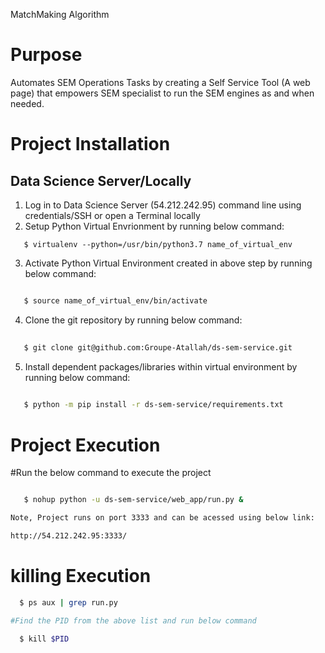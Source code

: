 MatchMaking Algorithm




# Purpose

Automates SEM Operations Tasks by creating a Self Service Tool (A web page) that empowers SEM specialist to run the SEM engines as and when needed.



# Project Installation

## Data Science Server/Locally

1. Log in to Data Science Server (54.212.242.95) command line using credentials/SSH or open a Terminal locally
2. Setup Python Virtual Envrionment by running below command:
   
```
   $ virtualenv --python=/usr/bin/python3.7 name_of_virtual_env
```

3. Activate Python Virtual Environment created in above step by running below command:
```bash

   $ source name_of_virtual_env/bin/activate
```

4. Clone the git repository by running below command:
```bash
 
   $ git clone git@github.com:Groupe-Atallah/ds-sem-service.git
```

5. Install dependent packages/libraries within virtual environment by running below command:
```bash
  
   $ python -m pip install -r ds-sem-service/requirements.txt

```

# Project Execution
#Run the below command to execute the project
```bash

   $ nohup python -u ds-sem-service/web_app/run.py &

Note, Project runs on port 3333 and can be acessed using below link:

http://54.212.242.95:3333/

```

# killing Execution
```bash
  $ ps aux | grep run.py

#Find the PID from the above list and run below command
  
  $ kill $PID
```



